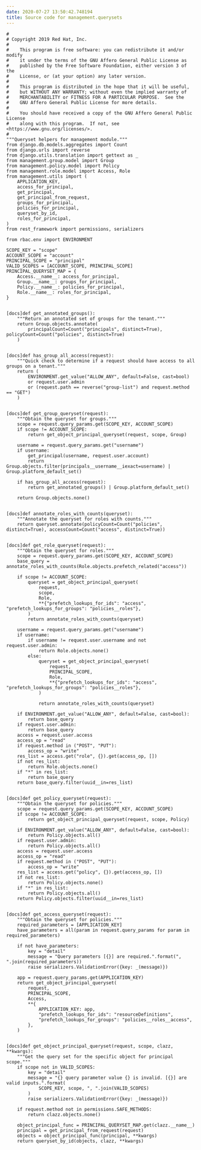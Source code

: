 ```yaml
---
date: 2020-07-27 13:50:42.748194
title: Source code for management.querysets
---
```


<div class="highlight">

    #
    # Copyright 2019 Red Hat, Inc.
    #
    #    This program is free software: you can redistribute it and/or modify
    #    it under the terms of the GNU Affero General Public License as
    #    published by the Free Software Foundation, either version 3 of the
    #    License, or (at your option) any later version.
    #
    #    This program is distributed in the hope that it will be useful,
    #    but WITHOUT ANY WARRANTY; without even the implied warranty of
    #    MERCHANTABILITY or FITNESS FOR A PARTICULAR PURPOSE.  See the
    #    GNU Affero General Public License for more details.
    #
    #    You should have received a copy of the GNU Affero General Public License
    #    along with this program.  If not, see <https://www.gnu.org/licenses/>.
    #
    """Queryset helpers for management module."""
    from django.db.models.aggregates import Count
    from django.urls import reverse
    from django.utils.translation import gettext as _
    from management.group.model import Group
    from management.policy.model import Policy
    from management.role.model import Access, Role
    from management.utils import (
        APPLICATION_KEY,
        access_for_principal,
        get_principal,
        get_principal_from_request,
        groups_for_principal,
        policies_for_principal,
        queryset_by_id,
        roles_for_principal,
    )
    from rest_framework import permissions, serializers
    
    from rbac.env import ENVIRONMENT
    
    SCOPE_KEY = "scope"
    ACCOUNT_SCOPE = "account"
    PRINCIPAL_SCOPE = "principal"
    VALID_SCOPES = [ACCOUNT_SCOPE, PRINCIPAL_SCOPE]
    PRINCIPAL_QUERYSET_MAP = {
        Access.__name__: access_for_principal,
        Group.__name__: groups_for_principal,
        Policy.__name__: policies_for_principal,
        Role.__name__: roles_for_principal,
    }
    
    
    [docs]def get_annotated_groups():
        """Return an annotated set of groups for the tenant."""
        return Group.objects.annotate(
            principalCount=Count("principals", distinct=True), policyCount=Count("policies", distinct=True)
        )
    
    
    [docs]def has_group_all_access(request):
        """Quick check to determine if a request should have access to all groups on a tenant."""
        return (
            ENVIRONMENT.get_value("ALLOW_ANY", default=False, cast=bool)
            or request.user.admin
            or (request.path == reverse("group-list") and request.method == "GET")
        )
    
    
    [docs]def get_group_queryset(request):
        """Obtain the queryset for groups."""
        scope = request.query_params.get(SCOPE_KEY, ACCOUNT_SCOPE)
        if scope != ACCOUNT_SCOPE:
            return get_object_principal_queryset(request, scope, Group)
    
        username = request.query_params.get("username")
        if username:
            get_principal(username, request.user.account)
            return Group.objects.filter(principals__username__iexact=username) | Group.platform_default_set()
    
        if has_group_all_access(request):
            return get_annotated_groups() | Group.platform_default_set()
    
        return Group.objects.none()
    
    
    [docs]def annotate_roles_with_counts(queryset):
        """Annotate the queryset for roles with counts."""
        return queryset.annotate(policyCount=Count("policies", distinct=True), accessCount=Count("access", distinct=True))
    
    
    [docs]def get_role_queryset(request):
        """Obtain the queryset for roles."""
        scope = request.query_params.get(SCOPE_KEY, ACCOUNT_SCOPE)
        base_query = annotate_roles_with_counts(Role.objects.prefetch_related("access"))
    
        if scope != ACCOUNT_SCOPE:
            queryset = get_object_principal_queryset(
                request,
                scope,
                Role,
                **{"prefetch_lookups_for_ids": "access", "prefetch_lookups_for_groups": "policies__roles"},
            )
            return annotate_roles_with_counts(queryset)
    
        username = request.query_params.get("username")
        if username:
            if username != request.user.username and not request.user.admin:
                return Role.objects.none()
            else:
                queryset = get_object_principal_queryset(
                    request,
                    PRINCIPAL_SCOPE,
                    Role,
                    **{"prefetch_lookups_for_ids": "access", "prefetch_lookups_for_groups": "policies__roles"},
                )
    
                return annotate_roles_with_counts(queryset)
    
        if ENVIRONMENT.get_value("ALLOW_ANY", default=False, cast=bool):
            return base_query
        if request.user.admin:
            return base_query
        access = request.user.access
        access_op = "read"
        if request.method in ("POST", "PUT"):
            access_op = "write"
        res_list = access.get("role", {}).get(access_op, [])
        if not res_list:
            return Role.objects.none()
        if "*" in res_list:
            return base_query
        return base_query.filter(uuid__in=res_list)
    
    
    [docs]def get_policy_queryset(request):
        """Obtain the queryset for policies."""
        scope = request.query_params.get(SCOPE_KEY, ACCOUNT_SCOPE)
        if scope != ACCOUNT_SCOPE:
            return get_object_principal_queryset(request, scope, Policy)
    
        if ENVIRONMENT.get_value("ALLOW_ANY", default=False, cast=bool):
            return Policy.objects.all()
        if request.user.admin:
            return Policy.objects.all()
        access = request.user.access
        access_op = "read"
        if request.method in ("POST", "PUT"):
            access_op = "write"
        res_list = access.get("policy", {}).get(access_op, [])
        if not res_list:
            return Policy.objects.none()
        if "*" in res_list:
            return Policy.objects.all()
        return Policy.objects.filter(uuid__in=res_list)
    
    
    [docs]def get_access_queryset(request):
        """Obtain the queryset for policies."""
        required_parameters = [APPLICATION_KEY]
        have_parameters = all(param in request.query_params for param in required_parameters)
    
        if not have_parameters:
            key = "detail"
            message = "Query parameters [{}] are required.".format(", ".join(required_parameters))
            raise serializers.ValidationError({key: _(message)})
    
        app = request.query_params.get(APPLICATION_KEY)
        return get_object_principal_queryset(
            request,
            PRINCIPAL_SCOPE,
            Access,
            **{
                APPLICATION_KEY: app,
                "prefetch_lookups_for_ids": "resourceDefinitions",
                "prefetch_lookups_for_groups": "policies__roles__access",
            },
        )
    
    
    [docs]def get_object_principal_queryset(request, scope, clazz, **kwargs):
        """Get the query set for the specific object for principal scope."""
        if scope not in VALID_SCOPES:
            key = "detail"
            message = "{} query parameter value {} is invalid. [{}] are valid inputs.".format(
                SCOPE_KEY, scope, ", ".join(VALID_SCOPES)
            )
            raise serializers.ValidationError({key: _(message)})
    
        if request.method not in permissions.SAFE_METHODS:
            return clazz.objects.none()
    
        object_principal_func = PRINCIPAL_QUERYSET_MAP.get(clazz.__name__)
        principal = get_principal_from_request(request)
        objects = object_principal_func(principal, **kwargs)
        return queryset_by_id(objects, clazz, **kwargs)

</div>